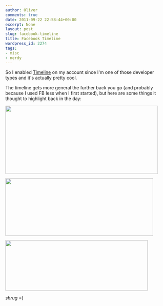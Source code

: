 ```yaml
---
author: Oliver
comments: true
date: 2011-09-22 22:58:44+00:00
excerpt: None
layout: post
slug: facebook-timeline
title: Facebook Timeline
wordpress_id: 2274
tags:
- misc
- nerdy
---
```


So I enabled <a href="https://www.facebook.com/about/timeline">Timeline</a> on my account since I'm one of those developer types and it's actually pretty cool.

The timeline gets more general the further back you go (and probably because I used FB less when I first started), but here are some things it thought to highlight back in the day:

<a href="http://www.owiber.com/wp-content/uploads/2011/09/2011-09-22-05.46.45-pm.png"><img src="http://www.owiber.com/wp-content/uploads/2011/09/2011-09-22-05.46.45-pm.png" alt="" title="2011-09-22 05.46.45 pm" width="476" height="212" class="alignleft size-full wp-image-2275" /></a>

<a href="http://www.owiber.com/wp-content/uploads/2011/09/2011-09-22-05.47.01-pm.png"><img src="http://www.owiber.com/wp-content/uploads/2011/09/2011-09-22-05.47.01-pm.png" alt="" title="2011-09-22 05.47.01 pm" width="461" height="179" class="alignleft size-full wp-image-2276" /></a>

<a href="http://www.owiber.com/wp-content/uploads/2011/09/2011-09-22-05.49.18-pm.png"><img src="http://www.owiber.com/wp-content/uploads/2011/09/2011-09-22-05.49.18-pm.png" alt="" title="2011-09-22 05.49.18 pm" width="444" height="157" class="alignleft size-full wp-image-2277" /></a>

*shrug* =)